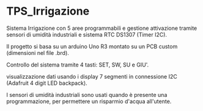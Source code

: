 # TPS_Irrigazione
Sistema Irrigazione con 5 aree programmabili e gestione attivazione tramite sensori di umidità industriali e sistema RTC DS1307 (Timer I2C).

Il progetto si basa su un arduino Uno R3 montato su un PCB custom (dimensioni nel file .brd).

Controllo del sistema tramite 4 tasti: SET, SW, SU e GIU'.

visualizzazione dati usando i display 7 segmenti in connessione I2C (Adafruit 4 digit LED backpack).

I sensori di umidità industriali sono usati quando è presente una programmazione, per permettere un risparmio d'acqua all'utente.
